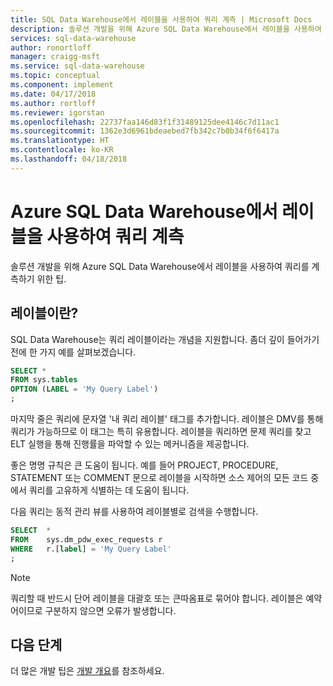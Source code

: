 ```yaml
---
title: SQL Data Warehouse에서 레이블을 사용하여 쿼리 계측 | Microsoft Docs
description: 솔루션 개발을 위해 Azure SQL Data Warehouse에서 레이블을 사용하여 쿼리를 계측하기 위한 팁.
services: sql-data-warehouse
author: ronortloff
manager: craigg-msft
ms.service: sql-data-warehouse
ms.topic: conceptual
ms.component: implement
ms.date: 04/17/2018
ms.author: rortloff
ms.reviewer: igorstan
ms.openlocfilehash: 22737faa146d83f1f31489125dee4146c7d11ac1
ms.sourcegitcommit: 1362e3d6961bdeaebed7fb342c7b0b34f6f6417a
ms.translationtype: HT
ms.contentlocale: ko-KR
ms.lasthandoff: 04/18/2018
---
```

# <a name="using-labels-to-instrument-queries-in-azure-sql-data-warehouse"></a>Azure SQL Data Warehouse에서 레이블을 사용하여 쿼리 계측
솔루션 개발을 위해 Azure SQL Data Warehouse에서 레이블을 사용하여 쿼리를 계측하기 위한 팁.


## <a name="what-are-labels"></a>레이블이란?
SQL Data Warehouse는 쿼리 레이블이라는 개념을 지원합니다. 좀더 깊이 들어가기 전에 한 가지 예를 살펴보겠습니다.

```sql
SELECT *
FROM sys.tables
OPTION (LABEL = 'My Query Label')
;
```

마지막 줄은 쿼리에 문자열 '내 쿼리 레이블' 태그를 추가합니다. 레이블은 DMV를 통해 쿼리가 가능하므로 이 태그는 특히 유용합니다. 레이블을 쿼리하면 문제 쿼리를 찾고 ELT 실행을 통해 진행률을 파악할 수 있는 메커니즘을 제공합니다.

좋은 명명 규칙은 큰 도움이 됩니다. 예를 들어 PROJECT, PROCEDURE, STATEMENT 또는 COMMENT 문으로 레이블을 시작하면 소스 제어의 모든 코드 중에서 쿼리를 고유하게 식별하는 데 도움이 됩니다.

다음 쿼리는 동적 관리 뷰를 사용하여 레이블별로 검색을 수행합니다.

```sql
SELECT  *
FROM    sys.dm_pdw_exec_requests r
WHERE   r.[label] = 'My Query Label'
;
```

> [!NOTE]
> 쿼리할 때 반드시 단어 레이블을 대괄호 또는 큰따옴표로 묶어야 합니다. 레이블은 예약어이므로 구분하지 않으면 오류가 발생합니다. 
> 
> 

## <a name="next-steps"></a>다음 단계
더 많은 개발 팁은 [개발 개요](sql-data-warehouse-overview-develop.md)를 참조하세요.


